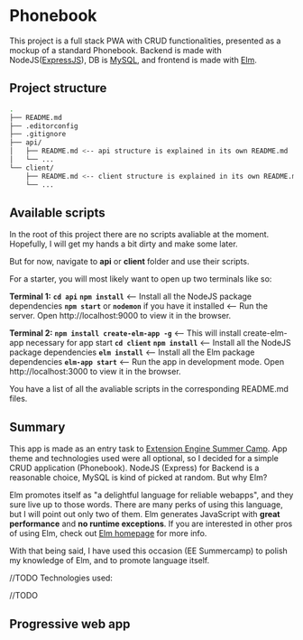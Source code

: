 # Phonebook

This project is a full stack PWA with CRUD functionalities, presented as a mockup of a standard Phonebook. Backend is made with NodeJS([ExpressJS](https://expressjs.com/)), DB is [MySQL](https://www.mysql.com/), and frontend is made with [Elm](https://elm-lang.org/).

## Project structure

```sh
.
├── README.md
├── .editorconfig
├── .gitignore
├── api/
│   ├── README.md <-- api structure is explained in its own README.md
│   └── ...
└── client/
    ├── README.md <-- client structure is explained in its own README.md
    └── ...

```

## Available scripts

In the root of this project there are no scripts avaliable at the moment. Hopefully, I will get my hands a bit dirty and make some later.

But for now, navigate to **api** or **client** folder and use their scripts.

For a starter, you will most likely want to open up two terminals like so:

**Terminal 1:**
**`cd api`**
**`npm install`** <-- Install all the NodeJS package dependencies
**`npm start`** or **`nodemon`** if you have it installed <-- Run the server. Open http://localhost:9000 to view it in the browser.

**Terminal 2:**
**`npm install create-elm-app -g`** <-- This will install create-elm-app necessary for app start
**`cd client`**
**`npm install`** <-- Install all the NodeJS package dependencies
**`elm install`** <-- Install all the Elm package dependencies
**`elm-app start`** <-- Run the app in development mode. Open http://localhost:3000 to view it in the browser.

You have a list of all the avaliable scripts in the corresponding README.md files.

## Summary

This app is made as an entry task to [Extension Engine Summer Camp](https://summercamp.extensionengine.com/).
App theme and technologies used were all optional, so I decided for a simple CRUD application (Phonebook). NodeJS (Express) for Backend is a reasonable choice, MySQL is kind of picked at random. But why Elm?

Elm promotes itself as "a delightful language for reliable webapps", and they sure live up to those words. There are many perks of using this language, but I will point out only two of them. Elm generates JavaScript with **great performance** and **no runtime exceptions**. If you are interested in other pros of using Elm, check out [Elm homepage](https://elm-lang.org/) for more info.

With that being said, I have used this occasion (EE Summercamp) to polish my knowledge of Elm, and to promote language itself.

//TODO
Technologies used:

//TODO
## Progressive web app
